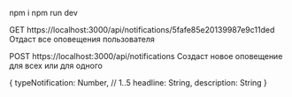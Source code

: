 npm i
npm run dev


GET https://localhost:3000/api/notifications/5fafe85e20139987e9c11ded
Отдаст все оповещения пользователя

POST https://localhost:3000/api/notifications
Создаcт новое оповещение для всех или для одного

{
  typeNotification: Number, // 1..5
  headline: String,
  description: String
}
